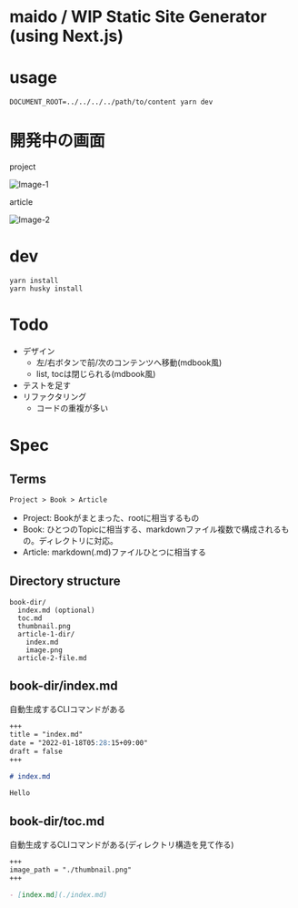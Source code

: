 # maido / WIP Static Site Generator (using Next.js)

# usage

```
DOCUMENT_ROOT=../../../../path/to/content yarn dev
```

# 開発中の画面


project

![Image-1](https://user-images.githubusercontent.com/31395466/152650879-1b961863-6b0d-41cf-878a-bd212121e7ab.png)

article

![Image-2](https://user-images.githubusercontent.com/31395466/152650877-095111b1-b2c6-4885-b629-2e382d6a090e.png)

# dev

```
yarn install
yarn husky install
```

# Todo

- デザイン
  - 左/右ボタンで前/次のコンテンツへ移動(mdbook風)
  - list, tocは閉じられる(mdbook風)
- テストを足す
- リファクタリング
  - コードの重複が多い

# Spec

## Terms

```
Project > Book > Article
```

- Project: Bookがまとまった、rootに相当するもの
- Book: ひとつのTopicに相当する、markdownファイル複数で構成されるもの。ディレクトリに対応。
- Article: markdown(.md)ファイルひとつに相当する

## Directory structure

```
book-dir/
  index.md (optional)
  toc.md
  thumbnail.png
  article-1-dir/
    index.md
    image.png
  article-2-file.md
```

## book-dir/index.md

自動生成するCLIコマンドがある

```md:index.md
+++
title = "index.md"
date = "2022-01-18T05:28:15+09:00"
draft = false
+++

# index.md

Hello
```

## book-dir/toc.md

自動生成するCLIコマンドがある(ディレクトリ構造を見て作る)

```md:toc.md
+++
image_path = "./thumbnail.png"
+++

- [index.md](./index.md)
```

